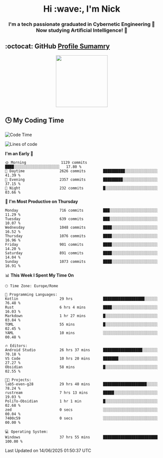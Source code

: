 <h1 align="center">Hi :wave:, I'm Nick</h1>

<h3 align="center">I'm a tech passionate graduated in Cybernetic Engineering 🤖<br>
Now studying Artificial Intelligence! 🧠</h3>


## :octocat: GitHub <a href="https://github.com/vn7n24fzkq/github-profile-summary-cards">Profile Sumamry</a>

<p align="center">
   <img style="height:170px;display:inline-block"  src="http://github-profile-summary-cards.vercel.app/api/cards/profile-details?username=CodeClimberNT&theme=github_dark" />
<!--    <img style="height:170px;display:inline-block"  src="http://github-profile-summary-cards.vercel.app/api/cards/repos-per-language?username=CodeClimberNT&theme=github_dark&exclude=" /> -->
</p>

 ## :clock3: My Coding Time 
 
<!--START_SECTION:waka-->
![Code Time](http://img.shields.io/badge/Code%20Time-663%20hrs%2043%20mins-blue)

![Lines of code](https://img.shields.io/badge/From%20Hello%20World%20I%27ve%20Written-5.6%20million%20lines%20of%20code-blue)

**I'm an Early 🐤** 

```text
🌞 Morning                1129 commits        ████░░░░░░░░░░░░░░░░░░░░░   17.80 % 
🌆 Daytime                2626 commits        ██████████░░░░░░░░░░░░░░░   41.39 % 
🌃 Evening                2357 commits        █████████░░░░░░░░░░░░░░░░   37.15 % 
🌙 Night                  232 commits         █░░░░░░░░░░░░░░░░░░░░░░░░   03.66 % 
```
📅 **I'm Most Productive on Thursday** 

```text
Monday                   716 commits         ███░░░░░░░░░░░░░░░░░░░░░░   11.29 % 
Tuesday                  639 commits         ███░░░░░░░░░░░░░░░░░░░░░░   10.07 % 
Wednesday                1048 commits        ████░░░░░░░░░░░░░░░░░░░░░   16.52 % 
Thursday                 1076 commits        ████░░░░░░░░░░░░░░░░░░░░░   16.96 % 
Friday                   901 commits         ████░░░░░░░░░░░░░░░░░░░░░   14.20 % 
Saturday                 891 commits         ████░░░░░░░░░░░░░░░░░░░░░   14.04 % 
Sunday                   1073 commits        ████░░░░░░░░░░░░░░░░░░░░░   16.91 % 
```


📊 **This Week I Spent My Time On** 

```text
🕑︎ Time Zone: Europe/Rome

💬 Programming Languages: 
Kotlin                   29 hrs              ███████████████████░░░░░░   76.48 % 
Rust                     6 hrs 4 mins        ████░░░░░░░░░░░░░░░░░░░░░   16.03 % 
Markdown                 1 hr 27 mins        █░░░░░░░░░░░░░░░░░░░░░░░░   03.84 % 
TOML                     55 mins             █░░░░░░░░░░░░░░░░░░░░░░░░   02.45 % 
YAML                     10 mins             ░░░░░░░░░░░░░░░░░░░░░░░░░   00.48 % 

🔥 Editors: 
Android Studio           26 hrs 37 mins      ██████████████████░░░░░░░   70.18 % 
VS Code                  10 hrs 20 mins      ███████░░░░░░░░░░░░░░░░░░   27.27 % 
Obsidian                 58 mins             █░░░░░░░░░░░░░░░░░░░░░░░░   02.55 % 

🐱‍💻 Projects: 
lab5-even-g28            29 hrs 40 mins      ████████████████████░░░░░   78.24 % 
rustream                 7 hrs 13 mins       █████░░░░░░░░░░░░░░░░░░░░   19.03 % 
PoliTo-Obsidian          1 hr 1 min          █░░░░░░░░░░░░░░░░░░░░░░░░   02.68 % 
zed                      0 secs              ░░░░░░░░░░░░░░░░░░░░░░░░░   00.04 % 
7400c59                  0 secs              ░░░░░░░░░░░░░░░░░░░░░░░░░   00.00 % 

💻 Operating System: 
Windows                  37 hrs 55 mins      █████████████████████████   100.00 % 
```


 Last Updated on 14/06/2025 01:50:37 UTC
<!--END_SECTION:waka-->

